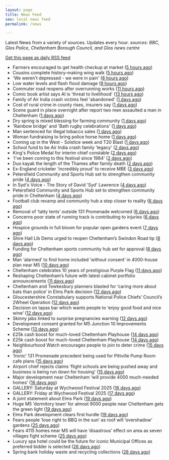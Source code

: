 ```yaml
---
layout: page
title: News Feed
seo: local news feed
permalink: /news

---
```


Latest News from a variety of sources. Updates every hour.
_sources: BBC, Glos Police, Cheltenham Borough Council, and Glos news centre_

[Get this page as daily RSS feed](/daily.rss)

<!-- news_marker starts -->
- Farmers encouraged to get health checkup at market ([5 hours ago](https://www.bbc.com/news/articles/c5yxyye6rglo))
- Cousins complete history-making wing walk ([5 hours ago](https://www.bbc.com/news/articles/czxw6npq667o))
- 'We weren't depressed - we were in pain' ([8 hours ago](https://www.bbc.com/news/articles/cvgv27g4wjno))
- Low water levels and flash flood damage ([9 hours ago](https://www.bbc.com/news/articles/cn5krq5pgldo))
- Commuter road reopens after overrunning works ([11 hours ago](https://www.bbc.com/news/articles/c78n5zl514lo))
- Comic book artist says AI is 'threat to livelihood' ([13 hours ago](https://www.bbc.com/news/articles/cjrnr779z2lo))
- Family of Air India crash victims feel 'abandoned' ([1 days ago](https://www.bbc.com/news/articles/c5y0lwreg9qo))
- Cost of rural crime in county rises, insurers say ([1 days ago](https://www.bbc.com/news/articles/cje7e8lqvj0o))
- Scene guard in place overnight after report two men assaulted a man in Cheltenham ([1 days ago](https://gloucesternewscentre.co.uk/scene-guard-in-place-overnight-after-report-two-men-assaulted-a-man-in-cheltenham/))
- Dry spring is mixed blessing for farming community ([1 days ago](https://www.bbc.com/news/articles/c8d1vglgj9zo))
- 'Rainbow bridge' and 'Bath rugby celebrations' ([1 days ago](https://www.bbc.com/news/articles/cx2e29jqllgo))
- Man sentenced for illegal tobacco sales ([1 days ago](https://gloucesternewscentre.co.uk/man-sentenced-for-illegal-tobacco-sales/))
- Woman fundraising to bring police horse home ([1 days ago](https://www.bbc.com/news/articles/c1ld0n474llo))
- Coming up in the West - Solstice week and T20 Blast ([1 days ago](https://www.bbc.com/news/articles/c4g3nze858lo))
- School fund to be Air India crash family 'legacy' ([2 days ago](https://www.bbc.com/news/articles/c5y5ygl2g31o))
- King's Police Medal for interim chief constable ([2 days ago](https://www.bbc.com/news/articles/c39x9jz8ez1o))
- 'I've been coming to this festival since 1984' ([2 days ago](https://www.bbc.com/news/articles/clyny53kdg4o))
- Duo kayak the length of the Thames after family death ([2 days ago](https://www.bbc.com/news/articles/c79ep5dqpd3o))
- Ex-England cricketer 'incredibly proud' to receive MBE ([3 days ago](https://www.bbc.com/news/articles/cql2qnr0kveo))
- Petersfield Community and Sports Hub set to strengthen community pride ([4 days ago](https://gloucesternewscentre.co.uk/petersfield-community-and-sports-hub-set-to-strengthen-community-pride/))
- In Syd's Voice - The Story of David 'Syd' Lawrence ([4 days ago](https://www.bbc.co.uk/sounds/play/p0lj4vvq))
- Petersfield Community and Sports Hub set to strengthen community pride in Cheltenham ([4 days ago](https://www.cheltenham.gov.uk/news/article/3020/petersfield_community_and_sports_hub_set_to_strengthen_community_pride_in_cheltenham))
- Football club revamp and community hub a step closer to reality ([6 days ago](https://gloucesternewscentre.co.uk/football-club-revamp-and-community-hub-a-step-closer-to-reality/))
- Removal of ‘tatty tents’ outside 131 Promenade welcomed ([6 days ago](https://gloucesternewscentre.co.uk/removal-of-tatty-tents-outside-131-promenade-welcomed/))
- Concerns poor state of running track is contributing to injuries ([6 days ago](https://gloucesternewscentre.co.uk/concerns-poor-state-of-running-track-is-contributing-to-injuries/))
- Hospice grounds in full bloom for popular open gardens event ([7 days ago](https://gloucesternewscentre.co.uk/hospice-grounds-in-full-bloom-for-popular-open-gardens-event/))
- Shire Hall Lib Dems urged to reopen Cheltenham’s Swindon Road tip ([8 days ago](https://gloucesternewscentre.co.uk/shire-hall-lib-dems-urged-to-reopen-cheltenhams-swindon-road-tip/))
- Funding for Cheltenham sports community hub set for approval ([8 days ago](https://gloucesternewscentre.co.uk/funding-for-cheltenham-sports-community-hub-set-for-approval/))
- Man ‘alarmed’ to find home included ‘without consent’ in 4000-house plan near M5 ([10 days ago](https://gloucesternewscentre.co.uk/man-alarmed-to-find-home-included-without-consent-in-4000-house-plan-near-m5/))
- Cheltenham celebrates 10 years of prestigious Purple Flag ([11 days ago](https://www.cheltenham.gov.uk/news/article/3019/cheltenham_celebrates_10_years_of_prestigious_purple_flag))
- Reshaping Cheltenham’s future with latest cabinet portfolio announcements ([11 days ago](https://www.cheltenham.gov.uk/news/article/3018/reshaping_cheltenhams_future_with_latest_cabinet_portfolio_announcements))
- Cheltenham and Tewkesbury planners blasted for ‘caring more about bats than police’ in Elms Park decision ([12 days ago](https://gloucesternewscentre.co.uk/cheltenham-and-tewkesbury-planners-blasted-for-caring-more-about-bats-than-police-in-elms-park-decision/))
- Gloucestershire Constabulary supports National Police Chiefs’ Council’s 2Wheel Operation ([12 days ago](https://gloucesternewscentre.co.uk/gloucestershire-constabulary-supports-national-police-chiefs-councils-2wheel-operation/))
- Decision on tapas bar which wants people to ‘enjoy good food and nice wine’ ([12 days ago](https://gloucesternewscentre.co.uk/decision-on-tapas-bar-which-wants-people-to-enjoy-good-food-and-nice-wine/))
- Skinny jabs linked to surprise pregnancies warning ([12 days ago](https://www.bbc.co.uk/sounds/play/p0lgh4cd))
- Development consent granted for M5 Junction 10 Improvements Scheme ([13 days ago](https://gloucesternewscentre.co.uk/development-consent-granted-for-m5-junction-10-improvements-scheme/))
- £25k cash boost for much-loved Cheltenham Playhouse ([14 days ago](https://gloucesternewscentre.co.uk/25k-cash-boost-for-much-loved-cheltenham-playhouse/))
- £25k cash boost for much-loved Cheltenham Playhouse ([14 days ago](https://www.cheltenham.gov.uk/news/article/3017/25k_cash_boost_for_much-loved_cheltenham_playhouse))
- Neighbourhood Watch encourages people to join to deter crime ([15 days ago](https://gloucesternewscentre.co.uk/neighbourhood-watch-encourages-people-to-join-to-deter-crime/))
- ‘Ironic’ 131 Promenade precedent being used for Pittville Pump Room cafe plans ([15 days ago](https://gloucesternewscentre.co.uk/ironic-131-promenade-precedent-being-used-for-pittville-pump-room-cafe-plans/))
- Airport chief rejects claims ‘flight schools are being pushed away and business is being run down for housing’ ([15 days ago](https://gloucesternewscentre.co.uk/airport-chief-rejects-claims-flight-schools-are-being-pushed-away-and-business-is-being-run-down-for-housing/))
- Major development near Cheltenham ‘will provide 4000 much-needed homes’ ([16 days ago](https://gloucesternewscentre.co.uk/major-development-near-cheltenham-will-provide-4000-much-needed-homes/))
- GALLERY: Saturday at Wychwood Festival 2025 ([16 days ago](https://gloucesternewscentre.co.uk/gallery-saturday-at-wychwood-festival-2025/))
- GALLERY: Friday at Wychwood Festival 2025 ([17 days ago](https://gloucesternewscentre.co.uk/gallery-friday-at-wychwood-festival-2025/))
- A joint statement about Elms Park ([19 days ago](https://www.cheltenham.gov.uk/news/article/3015/a_joint_statement_about_elms_park))
- Huge M5 ‘dormitory town’ for almost 9000 people near Cheltenham gets the green light ([19 days ago](https://gloucesternewscentre.co.uk/huge-m5-dormitory-town-for-almost-9000-people-near-cheltenham-gets-the-green-light/))
- Elms Park development clears first hurdle ([19 days ago](https://gloucesternewscentre.co.uk/elms-park-development-clears-first-hurdle/))
- Fears people ‘lose right to BBQ in the sun’ as roof will ‘overshadow’ gardens ([25 days ago](https://gloucesternewscentre.co.uk/fears-people-lose-right-to-bbq-in-the-sun-as-roof-will-overshadow-gardens/))
- Fears 4115 homes near M5 will have ‘disastrous’ effect on area as seven villages fight scheme ([25 days ago](https://gloucesternewscentre.co.uk/fears-4115-homes-near-m5-will-have-disastrous-effect-on-area-as-seven-villages-fight-scheme/))
- Luxury spa hotel could be the future for iconic Municipal Offices as preferred bidder is selected ([26 days ago](https://www.cheltenham.gov.uk/news/article/3014/luxury_spa_hotel_could_be_the_future_for_iconic_municipal_offices_as_preferred_bidder_is_selected))
- Spring bank holiday waste and recycling collections ([28 days ago](https://www.cheltenham.gov.uk/news/article/3013/spring_bank_holiday_waste_and_recycling_collections))

<!-- news_marker ends -->
